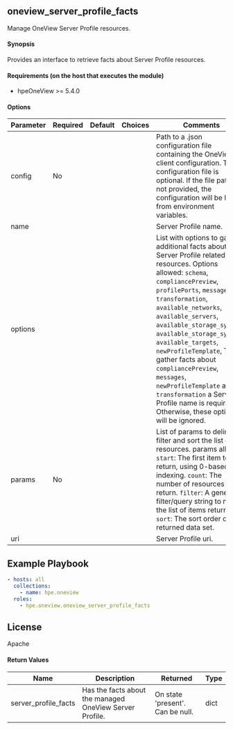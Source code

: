 ## oneview_server_profile_facts
Manage OneView Server Profile resources.

#### Synopsis
Provides an interface to retrieve facts about Server Profile resources.

#### Requirements (on the host that executes the module)
  * hpeOneView >= 5.4.0

#### Options

| Parameter     | Required    | Default  | Choices    | Comments |
| ------------- |-------------| ---------|----------- |--------- |
| config  |   No  |  | |  Path to a .json configuration file containing the OneView client configuration. The configuration file is optional. If the file path is not provided, the configuration will be loaded from environment variables.  |
| name  |   |  | |  Server Profile name.  |
| options  |   |  | |  List with options to gather additional facts about Server Profile related resources. Options allowed: `schema`, `compliancePreview`, `profilePorts`, `messages`, `transformation`, `available_networks`, `available_servers`, `available_storage_system`, `available_storage_systems`, `available_targets`, `newProfileTemplate`,  To gather facts about `compliancePreview`, `messages`, `newProfileTemplate` and `transformation` a Server Profile name is required. Otherwise, these options will be ignored.  |
| params  |   No  |  | |  List of params to delimit, filter and sort the list of resources.  params allowed: `start`: The first item to return, using 0-based indexing. `count`: The number of resources to return. `filter`: A general filter/query string to narrow the list of items returned. `sort`: The sort order of the returned data set.  |
| uri  |   |  | |  Server Profile uri.  |


## Example Playbook

```yaml
- hosts: all
  collections:
    - name: hpe.oneview
  roles:
    - hpe.oneview.oneview_server_profile_facts
```

## License

Apache

#### Return Values

| Name          | Description  | Returned | Type       |
| ------------- |-------------| ---------|----------- |
| server_profile_facts   | Has the facts about the managed OneView Server Profile. |  On state 'present'. Can be null. |  dict |
